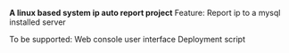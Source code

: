 **A linux based system ip auto report project** 
Feature:
Report ip to a mysql installed server

To be supported:
Web console user interface
Deployment script